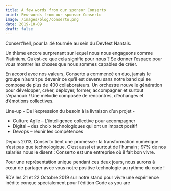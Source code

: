 ```yaml
---
title: A few words from our sponsor Conserto
brief: Few words from our sponsor Conserto
image: /images/blog/conserto.png
date: 2019-10-09
draft: false
---
```


Consert’hell, pour la 4è tournée au sein du Devfest Nantais.
 
Un thème encore surprenant sur lequel nous nous engageons comme Platinium. Qu’est-ce que cela signifie pour nous ? Se donner l’espace pour vous montrer les choses que nous sommes capables de créer.

En accord avec nos valeurs, Conserto a commencé en duo, jamais le groupe n’aurait pu devenir ce qu’il est devenu sans notre band qui se compose de plus de 400 collaborateurs.
Un orchestre nouvelle génération pour développer, créer, déployer, former, accompagner et surtout s’épanouir ! Une mélodie composée de rencontres, d’échanges et d’émotions collectives. 

Line-up - De l’expression du besoin à la livraison d’un projet -

* Culture Agile – L’intelligence collective pour accompagner
* Digital – des choix technologiques qui ont un impact positif
* Devops – réunir les compétences

Depuis 2013, Conserto tient une promesse : la transformation numérique n’est pas que technologique. C’est aussi et surtout de l’humain ; 97% de nos salariés nous le disent : Conserto est une entreprise où il fait bon vivre.

Pour une représentation unique pendant ces deux jours, nous aurons à cœur de partager avec vous notre positive technologie au rythme du code ! 

RDV les 21 et 22 Octobre 2019 sur notre stand pour vivre une expérience inédite conçue spécialement pour l’édition Code as you are